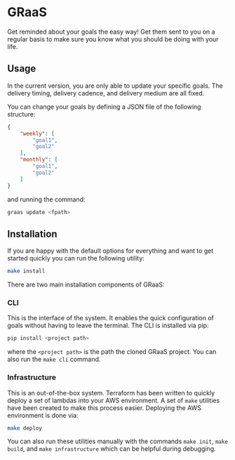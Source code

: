 # GRaaS

Get reminded about your goals the easy way! Get them sent to you on a regular
basis to make sure you know what you should be doing with your life.

## Usage
In the current version, you are only able to update your specific goals. The
delivery timing, delivery cadence, and delivery medium are all fixed.

You can change your goals by defining a JSON file of the following structure:

```json
{
    "weekly": [
        "goal1",
        "goal2"
    ],
    "monthly": [
        "goal1",
        "goal2"
    ]
}
```

and running the command:

```bash
graas update <fpath>
```


## Installation
If you are happy with the default options for everything and want to get started
quickly you can run the following utility:

```bash
make install
```

There are two main installation components of GRaaS:

### CLI
This is the interface of the system. It enables the quick configuration of
goals without having to leave the terminal. The CLI is installed via pip:

```bash
pip install <project path>
```

where the `<project path>` is the path the cloned GRaaS project. You can also
run the `make cli` command.

### Infrastructure 
This is an out-of-the-box system. Terraform has been written to quickly deploy
a set of lambdas into your AWS environment. A set of `make` utilities have been
created to make this process easier. Deploying the AWS environment is done via:

```bash
make deploy
```

You can also run these utilities manually with the commands `make init`, 
`make build`, and `make infrastructure` which can be helpful during debugging.

